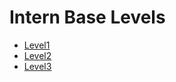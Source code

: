 # Intern Base Levels

* [Level1](Level1/index.md)
* [Level2](Level2/index.md)
* [Level3](Level3/index.md)

